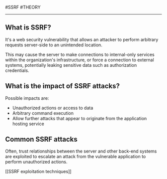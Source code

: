 #SSRF
#THEORY 

<hr>


## What is SSRF?

It's a web security vulnerability that allows an attacker  to perform arbitrary requests server-side to an unintended location.

This may cause the server to make connections to internal-only services within the organization's infrastructure, or force a connection to external systems, potentially leaking sensitive data such as authorization credentials.

## What is the impact of SSRF attacks?

Possible impacts are:
- Unauthorized actions or access to data
- Arbitrary command execution
- Allow further attacks that appear to originate from the application hosting service

## Common SSRF attacks

Often, trust relationships between the server and other back-end systems are exploited to escalate an attack from the vulnerable application to perform unauthorized actions.

[[SSRF exploitation techniques]]




